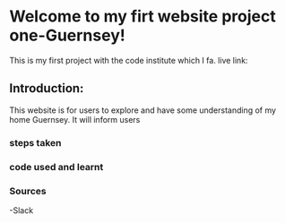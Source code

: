 # Welcome to my firt website project one-Guernsey!

This is my first project with the code institute which I fa.
live link:

## Introduction:

This website is for users to explore and have some understanding of my home Guernsey. It will inform users 


### steps taken


### code used and learnt


### Sources

-Slack